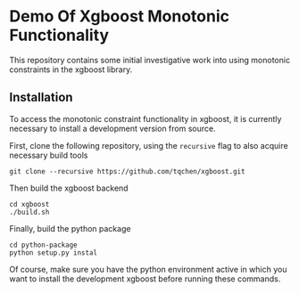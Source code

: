 Demo Of Xgboost Monotonic Functionality
=======================================

This repository contains some initial investigative work into using monotonic constraints in the xgboost library.

Installation
------------

To access the monotonic constraint functionality in xgboost, it is currently necessary to install a development version from source.

First, clone the following repository, using the `recursive` flag to also acquire necessary build tools

```
git clone --recursive https://github.com/tqchen/xgboost.git
```

Then build the xgboost backend

```
cd xgboost
./build.sh
```

Finally, build the python package

```
cd python-package
python setup.py instal
```

Of course, make sure you have the python environment active in which you want to install the development xgboost before running these commands.
